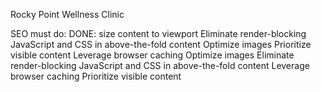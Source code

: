 Rocky Point Wellness Clinic

SEO must do:
DONE: size content to viewport
Eliminate render-blocking JavaScript and CSS in above-the-fold content
Optimize images
Prioritize visible content
Leverage browser caching
Optimize images
Eliminate render-blocking JavaScript and CSS in above-the-fold content
Leverage browser caching
Prioritize visible content
